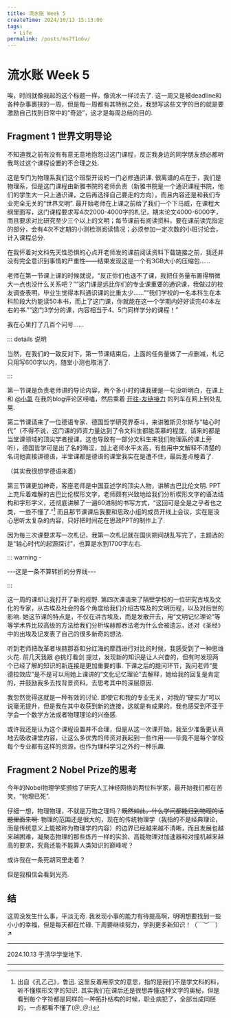 ```yaml
---
title: 流水账 Week 5
createTime: 2024/10/13 15:13:06
tags:
  - Life
permalink: /posts/ms7f1o6v/
---
```


# 流水账 Week 5

唉，时间就像我起的这个标题一样，像流水一样过去了. 这一周又是被deadline和各种杂事裹挟的一周，但是每一周都有其特别之处，我想写这些文字的目的就是要激励自己找到日常中的“奇迹”，这才是每周总结的目的.

## Fragment 1 世界文明导论

不知道我之前有没有有意无意地抱怨过这门课程，反正我身边的同学朋友想必都听我骂过这个课程设置的不合理之处.

这是专门为物理系我们这个班型开设的一门必修通识课. 很离谱的点在于，我们是物理系，但是这门课程由新雅书院的老师负责（新雅书院是一个通识课程书院，他们的学生大一只上通识课，之后再选择自己要走的方向），而且内容还是和我们专业完全无关的“世界文明”. 最开始老师在上课之前给了我们一个下马威，在课程大纲里面写，这门课程要求写4次2000-4000字的札记，期末论文4000-6000字，而且要求对比研究至少三个以上的文明；每节课前有阅读资料，要在课前读完指定的部分，会有4次不定期的小测检测阅读情况；必须参加一定次数的小班讨论会，计入课程总分.

在我怀着对文科先天性恐惧的心点开老师发的课前阅读资料下载链接之前，我还并没有完全意识到事情的严重性——结果发现这是一个有3GB大小的压缩包……

老师在第一节课上课的时候就说，“反正你们也退不了课，我把任务量布置得稍微大一点也没什么关系吧？”“这门课是远比你们的专业课重要的通识课，我做过的校友调查表明，毕业生觉得本科通识课的比重太少……”“我们学校的一名本科生在本科阶段大约能读50本书，而上了这门课，你就能在这一个学期内好好读完40本左右的书.”“这门3学分的课，内容相当于4、5门同样学分的课程！”

我在心里打了几百个问号……

::: details 说明

当然，在我们的一致反对下，第一节课结束后，上面的任务量做了一点删减，札记只用写600字以内，随堂小测也取消了.

:::

第一节课是负责老师讲的导论内容，两个多小时的课我硬是一句没听明白，在课上和 [@小氯](https://www.yoghurtlee.com/) 在我的blog评论区唠嗑，然后乘着 [开往-友链接力](https://www.travellings.cn) 的列车在网上到处乱晃.

第二节课请来了一位德语专家、德国哲学研究界泰斗，来讲雅斯贝尔斯与“轴心时代”（不得不说，这门课的师资力量达到了令文科生都能羡慕的程度，请来的都是当堂课领域的顶尖学者授课，这也导致有一部分文科生来我们物理系的课上旁听），德国哲学可是出了名的晦涩，加上老师水平太高，有些用中文解释不清楚的名词他直接讲德语，半堂课都是德语的课堂我实在是遭不住，最后差点睡着了.

（其实我很想学德语来着）

第三节课更加神奇，客座老师是中国亚述学的顶尖人物，讲解古巴比伦文明. PPT上充斥着难解的古巴比伦楔形文字，老师颇有兴致地给我们分析楔形文字的语法结构和字形字义，还彻底讲解了一遍60进制的书写方式，“这回可是全是之乎者也之类，一些不懂了.”[^1] 而且那节课课后我要和思政小组的成员开线上会议，实在是没心思听太复杂的内容，只好把时间花在思政PPT的制作上了.

因为每三次课要求写一次札记，我第一次札记就在国庆期间胡乱写完了，主题选的是“轴心时代的起源探讨”，也算是水到1700字左右.

::: warning -

---这是一条不算转折的分界线---

:::

这一周的课却让我打开了新的视野. 第四次课请来了隔壁学校的一位研究古埃及文化的专家，从古埃及社会的各个角度给我们介绍古埃及的文明历程，以及对后世的影响. 她这节课的特点是，不仅在讲古埃及，而是发散开去，用“文明记忆理论”等等学术界比较高级的方法给我们分析埃赫那吞法老为什么会被遗忘，还对《圣经》中的出埃及记发表了自己的很多新奇的想法.

听到老师把改革者埃赫那吞和分红海的摩西进行对比的时候，我感受到了一种思维火花. 前几天我跟 @挑灯看剑 提过，发现新的知识是让人兴奋的，但有时发现两个已经了解的知识的新连接是更加重要的事. 下课之后的提问环节，我问老师“曼德拉效应”是不是可以用她上课讲的“文化记忆理论”去解释，她给我的回复是肯定的，并鼓励我多去找背景资料，去思考其中的深层原因.

我忽然觉得这就是一种有效的讨论. 即使它和我的专业无关，对我的“硬实力”可以说毫无提升，但是我在其中收获到新的连接，这就是有成果的，我也感受到不亚于学会一个数学方法或者物理理论的兴奋感.

或许我还是认为这个课程设置并不合理，但是从这一次课开始，我至少准备更认真地去吸收课堂内容，让这么多优秀的师资对我起到一些作用——毕竟不是每个学校每个专业都有这样的资源，也作为理科学习之外的一种乐趣.

## Fragment 2 Nobel Prize的思考

今年的Nobel物理学奖颁给了研究人工神经网络的两位科学家，最开始我们都在苦笑，“物理已死”.

仔细一想，物理物理，不就是万物之理吗？<s>既然如此，什么学问都能归到物理的话题里面来啊.</s> 物理的范围还是很大的，现在的传统物理学（我指的不是经典理论，而是传统意义上能被称为物理学的内容）的边界已经越来越不清晰，而且发展也越来越困难，凝聚态物理的那些炼丹一样的实验、高能物理对加速器和对撞机越来越高的要求，究竟还能不能算人类知识的巅峰呢？

或许我在一条死胡同里走着？

但是我相信会看到光亮.

## 结

这周没发生什么事，平淡无奇. 我发现小事的能力有待提高啊，明明想要找到一些小小的幸福，但是每天都在忙碌. 下周要继续努力，学到更多新知识！（￣︶￣）↗　

------

2024.10.13
于清华学堂地下.

------

[^1]: 出自《孔乙己》，鲁迅. 这里反着用原文的意思，指的是我们不是学文科的料，听不懂楔形文字的知识. 其实我们在课后还是很想弄懂这种文字的奥秘，但是看到每个字符都是同样的一种拓扑结构的时候，职业病犯了，全部当成同胚的，一点都看不懂了(＠_＠;)
